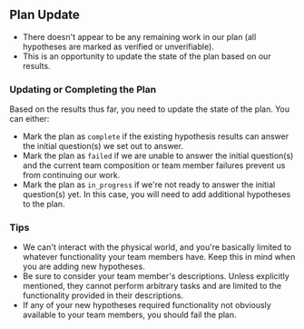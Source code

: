 ## Plan Update

- There doesn't appear to be any remaining work in our plan (all hypotheses are marked as verified or unverifiable).
- This is an opportunity to update the state of the plan based on our results.

### Updating or Completing the Plan

Based on the results thus far, you need to update the state of the plan. You can either:
- Mark the plan as `complete` if the existing hypothesis results can answer the initial question(s) we set out to answer.
- Mark the plan as `failed` if we are unable to answer the initial question(s) and the current team composition or team member failures prevent us from continuing our work.
- Mark the plan as `in_progress` if we're not ready to answer the initial question(s) yet. In this case, you will need to add additional hypotheses to the plan.

### Tips

- We can't interact with the physical world, and you're basically limited to whatever functionality your team members have. Keep this in mind when you are adding new hypotheses.
- Be sure to consider your team member's descriptions. Unless explicitly mentioned, they cannot perform arbitrary tasks and are limited to the functionality provided in their descriptions.
- If any of your new hypotheses required functionality not obviously available to your team members, you should fail the plan.
